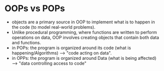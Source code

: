 # OOPs vs POPs
- objects are a primary source in OOP to implement what is to happen in the code (to model real-world problems).
- Unlike procedural programming, where functions are written to perform operations on data, OOP involves creating objects that contain both data and functions.
- in POPs: the program is organized around its code (what is happening/Algorithms) --> "code acting on data".
- in OPPs: the program is organized around Data (what is being affected) --> "data controlling access to code"
